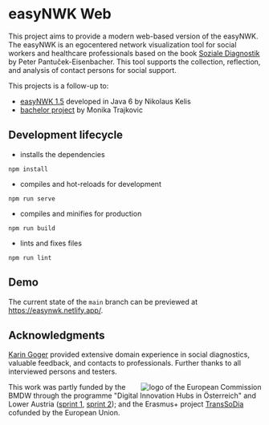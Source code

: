 # easyNWK Web

This project aims to provide a modern web-based version of the easyNWK.
The easyNWK is an egocentered network visualization tool for social workers and
healthcare professionals based on the book
[Soziale Diagnostik](https://www.vandenhoeck-ruprecht-verlage.com/themen-entdecken/paedagogik-soziale-arbeit/soziale-arbeit/26908/soziale-diagnostik)
by Peter Pantuček-Eisenbacher.
This tool supports the collection, reflection, and analysis of contact persons
for social support.

This projects is a follow-up to:
* [easyNWK 1.5](http://www.easynwk.com/) developed in Java 6 by Nikolaus Kelis
* [bachelor project](https://github.com/monitra93/bak2) by Monika Trajkovic

## Development lifecycle

- installs the dependencies

```
npm install
```

- compiles and hot-reloads for development

```
npm run serve
```

- compiles and minifies for production

```
npm run build
```

- lints and fixes files

```
npm run lint
```

## Demo

The current state of the `main` branch can be previewed at <https://easynwk.netlify.app/>.

## Acknowledgments

[Karin Goger](https://inclusion.fhstp.ac.at/team/karin-goger) provided
extensive domain experience in social diagnostics, valuable feedback,
and contacts to professionals.
Further thanks to all interviewed persons and testers.

<img align="right" src="https://user-images.githubusercontent.com/1217527/234003656-5afae206-1571-4df9-bb49-bfed89578085.png" alt="logo of the European Commission">

This work was partly funded by 
the BMDW through the programme "Digital Innovation Hubs in Österreich" and Lower Austria ([sprint 1](https://dih-ost.at/product/egozentrierte-netzwerkkarte-digital/), [sprint 2](https://dih-ost.at/product/weiterentwicklung-der-egozentrierten-netzwerkkarte/)); and
the Erasmus+ project [TransSoDia](https://research.fhstp.ac.at/en/projects/transsodia-transnational-and-digital-learning-and-teaching-in-cooperative-social-diagnostics) cofunded by the European Union.
